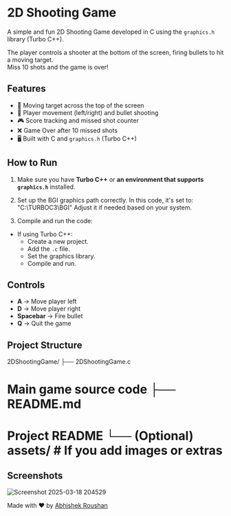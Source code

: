 
# 2D Shooting Game

A simple and fun 2D Shooting Game developed in C using the `graphics.h` library (Turbo C++).

The player controls a shooter at the bottom of the screen, firing bullets to hit a moving target.  
Miss 10 shots and the game is over!

## Features
- 🎯 Moving target across the top of the screen
- 🚀 Player movement (left/right) and bullet shooting
- 🎮 Score tracking and missed shot counter
- ❌ Game Over after 10 missed shots
- 🖥️ Built with C and `graphics.h` (Turbo C++)

## How to Run
1. Make sure you have **Turbo C++** or **an environment that supports `graphics.h`** installed.
   
2. Set up the BGI graphics path correctly. In this code, it's set to:
"C:\TURBOC3\BGI"
Adjust it if needed based on your system.

3. Compile and run the code:
- If using Turbo C++:
  - Create a new project.
  - Add the `.c` file.
  - Set the graphics library.
  - Compile and run.

## Controls
- **A** → Move player left
- **D** → Move player right
- **Spacebar** → Fire bullet
- **Q** → Quit the game

## Project Structure
2DShootingGame/ ├── 2DShootingGame.c 
# Main game source code ├── README.md 
# Project README └── (Optional) assets/ # If you add images or extras

## Screenshots
![Screenshot 2025-03-18 204529](https://github.com/user-attachments/assets/0325d60d-e22b-4770-a7dc-2e83d7ac239d)

Made with ❤️ by [Abhishek Roushan](https://github.com/Abhi95081)
